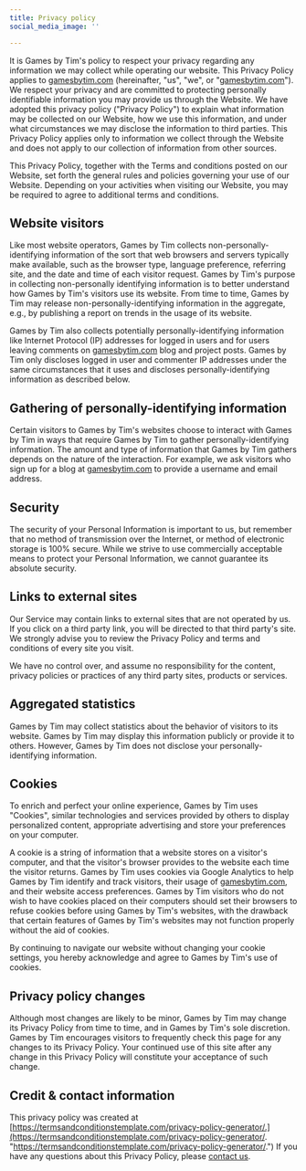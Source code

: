 ```yaml
---
title: Privacy policy
social_media_image: ''

---
```

It is Games by Tim's policy to respect your privacy regarding any information we may collect while operating our website. This Privacy Policy applies to [gamesbytim.com](https://www.gamesbytim.com) (hereinafter, "us", "we", or "[gamesbytim.com](https://www.gamesbytim.com)"). We respect your privacy and are committed to protecting personally identifiable information you may provide us through the Website. We have adopted this privacy policy ("Privacy Policy") to explain what information may be collected on our Website, how we use this information, and under what circumstances we may disclose the information to third parties. This Privacy Policy applies only to information we collect through the Website and does not apply to our collection of information from other sources.

This Privacy Policy, together with the Terms and conditions posted on our Website, set forth the general rules and policies governing your use of our Website. Depending on your activities when visiting our Website, you may be required to agree to additional terms and conditions.

## Website visitors

Like most website operators, Games by Tim collects non-personally-identifying information of the sort that web browsers and servers typically make available, such as the browser type, language preference, referring site, and the date and time of each visitor request. Games by Tim's purpose in collecting non-personally identifying information is to better understand how Games by Tim's visitors use its website. From time to time, Games by Tim may release non-personally-identifying information in the aggregate, e.g., by publishing a report on trends in the usage of its website.

Games by Tim also collects potentially personally-identifying information like Internet Protocol (IP) addresses for logged in users and for users leaving comments on [gamesbytim.com](https://www.gamesbytim.com) blog and project posts. Games by Tim only discloses logged in user and commenter IP addresses under the same circumstances that it uses and discloses personally-identifying information as described below.

## Gathering of personally-identifying information

Certain visitors to Games by Tim's websites choose to interact with Games by Tim in ways that require Games by Tim to gather personally-identifying information. The amount and type of information that Games by Tim gathers depends on the nature of the interaction. For example, we ask visitors who sign up for a blog at [gamesbytim.com](https://www.gamesbytim.com)  to provide a username and email address.

## Security

The security of your Personal Information is important to us, but remember that no method of transmission over the Internet, or method of electronic storage is 100% secure. While we strive to use commercially acceptable means to protect your Personal Information, we cannot guarantee its absolute security.

## Links to external sites

Our Service may contain links to external sites that are not operated by us. If you click on a third party link, you will be directed to that third party's site. We strongly advise you to review the Privacy Policy and terms and conditions of every site you visit.

We have no control over, and assume no responsibility for the content, privacy policies or practices of any third party sites, products or services.

## Aggregated statistics

Games by Tim may collect statistics about the behavior of visitors to its website. Games by Tim may display this information publicly or provide it to others. However, Games by Tim does not disclose your personally-identifying information.

## Cookies

To enrich and perfect your online experience, Games by Tim uses "Cookies", similar technologies and services provided by others to display personalized content, appropriate advertising and store your preferences on your computer.

A cookie is a string of information that a website stores on a visitor's computer, and that the visitor's browser provides to the website each time the visitor returns. Games by Tim uses cookies via Google Analytics to help Games by Tim identify and track visitors, their usage of [gamesbytim.com](https://www.gamesbytim.com), and their website access preferences. Games by Tim visitors who do not wish to have cookies placed on their computers should set their browsers to refuse cookies before using Games by Tim's websites, with the drawback that certain features of Games by Tim's websites may not function properly without the aid of cookies.

By continuing to navigate our website without changing your cookie settings, you hereby acknowledge and agree to Games by Tim's use of cookies.

## Privacy policy changes

Although most changes are likely to be minor, Games by Tim may change its Privacy Policy from time to time, and in Games by Tim's sole discretion. Games by Tim encourages visitors to frequently check this page for any changes to its Privacy Policy. Your continued use of this site after any change in this Privacy Policy will constitute your acceptance of such change.

## Credit & contact information

This privacy policy was created at [https://termsandconditionstemplate.com/privacy-policy-generator/.](https://termsandconditionstemplate.com/privacy-policy-generator/. "https://termsandconditionstemplate.com/privacy-policy-generator/.") If you have any questions about this Privacy Policy, please [contact us](/contact/).